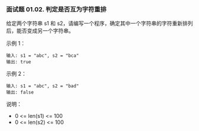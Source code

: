 ### 面试题 01.02. 判定是否互为字符重排
给定两个字符串 s1 和 s2，请编写一个程序，确定其中一个字符串的字符重新排列后，能否变成另一个字符串。

示例 1：

	输入: s1 = "abc", s2 = "bca"
	输出: true

示例 2：

	输入: s1 = "abc", s2 = "bad"
	输出: false

说明：

* 0 <= len(s1) <= 100
* 0 <= len(s2) <= 100

